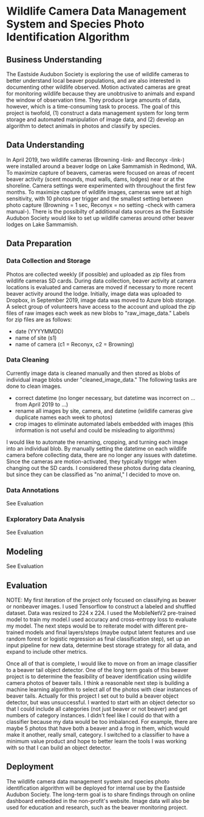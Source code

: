 # Wildlife Camera Data Management System and Species Photo Identification Algorithm

## Business Understanding
The Eastside Audubon Society is exploring the use of wildlife cameras to better understand local beaver populations, and are also interested in documenting other wildlife observed. Motion activated cameras are great for monitoring wildlife because they are unobtrusive to animals and expand the window of observation time. They produce large amounts of data, however, which is a time-consuming task to process. The goal of this project is twofold, (1) construct a data management system for long term storage and automated manipulation of image data, and (2) develop an algorithm to detect animals in photos and classify by species.

## Data Understanding
In April 2019, two wildlife cameras (Browning -link- and Reconyx -link-) were installed around a beaver lodge on Lake Sammamish in Redmond, WA. To maximize capture of beavers, cameras were focused on areas of recent beaver activity (scent mounds, mud walls, dams, lodges) near or at the shoreline. Camera settings were experimented with throughout the first few months. To maximize capture of wildlife images, cameras were set at high sensitivity, with 10 photos per trigger and the smallest setting between photo capture (Browning = 1 sec, Reconyx = no setting -check with camera manual-). There is the possibilty of additional data sources as the Eastside Audubon Society would like to set up wildlife cameras around other beaver lodges on Lake Sammamish.

## Data Preparation
### Data Collection and Storage
Photos are collected weekly (if possible) and uploaded as zip files from wildlife cameras SD cards. During data collection, beaver activity at camera locations is evaluated and cameras are moved if necessary to more recent beaver activity around the lodge. Initially, image data was uploaded to Dropbox, in September 2019, image data was moved to Azure blob storage. A select group of volunteers have access to the account and upload the zip files of raw images each week as new blobs to "raw_image_data." Labels for zip files are as follows:
* date (YYYYMMDD)
* name of site (s1)
* name of camera (c1 = Reconyx, c2 = Browning)

### Data Cleaning
Currently image data is cleaned manually and then stored as blobs of individual image blobs under "cleaned_image_data." The following tasks are done to clean images.
* correct datetime (no longer necessary, but datetime was incorrect on ... from April 2019 to ...)
* rename all images by site, camera, and datetime (wildlife cameras give duplicate names each week to photos)
* crop images to eliminate automated labels embedded with images (this information is not useful and could be misleading to algorithms)

I would like to automate the renaming, cropping, and turning each image into an individual blob. By manually setting the datetime on each wildlife camera before collecting data, there are no longer any issues with datetime. Since the cameras are motion-activated, they typically trigger when changing out the SD cards. I considered these photos during data cleaning, but since they can be classified as "no animal," I decided to move on.

### Data Annotations
See Evaluation
### Exploratory Data Analysis
See Evaluation
## Modeling 
See Evaluation

## Evaluation
NOTE: My first iteration of the project only focused on classifying as beaver or nonbeaver images. I used Tensorflow to construct a labeled and shuffled dataset. Data was resized to 224 x 224. I used the MobileNetV2 pre-trained model to train my model.I used accuracy and cross-entropy loss to evaluate my model. The next steps would be to reiterate model with different pre-trained models and final layers/steps (maybe output latent features and use random forest or logistic regression as final classification step), set up an input pipeline for new data, determine best storage strategy for all data, and expand to include other metrics.

Once all of that is complete, I would like to move on from an image classifier to a beaver tail object detector. One of the long term goals of this beaver project is to determine the feasibility of beaver identification using wildlife camera photos of beaver tails. I think a reasonable next step is building a machine learning algorithm to select all of the photos with clear instances of beaver tails. Actually for this project I set out to build a beaver object detector, but was unsuccessful. I wanted to start with an object detector so that I could include all categories (not just beaver or not beaver) and get numbers of category instances. I didn't feel like I could do that with a classifier because my data would be too imbalanced. For example, there are maybe 5 photos that have both a beaver and a frog in them, which would make it another, really small, category. I switched to a classifier to have a minimum value product and hope to better learn the tools I was working with so that I can build an object detector.

## Deployment
The wildlife camera data management system and species photo identification algorithm will be deployed for internal use by the Eastside Audubon Society. The long-term goal is to share findings through on online dashboard embedded in the non-profit's website. Image data will also be used for education and research, such as the beaver monitoring project.
